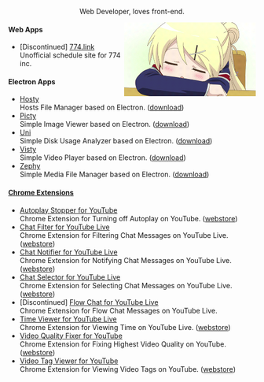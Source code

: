 <!-- markdownlint-disable MD033 MD041 -->

<p align="center">Web Developer, loves front-end.</p>

<img align="right" src="https://github.com/fiahfy/fiahfy/blob/main/karen.gif?raw=true" height="150" />

#### Web Apps

- [Discontinued] [774.link](https://774-link.vercel.app/)  
  Unofficial schedule site for 774 inc.

#### Electron Apps

- [Hosty](https://github.com/fiahfy/hosty)  
  Hosts File Manager based on Electron. ([download](https://github.com/fiahfy/hosty/releases))
- [Picty](https://github.com/fiahfy/picty)  
  Simple Image Viewer based on Electron. ([download](https://github.com/fiahfy/picty/releases))
- [Uni](https://github.com/fiahfy/uni)  
  Simple Disk Usage Analyzer based on Electron. ([download](https://github.com/fiahfy/uni/releases))
- [Visty](https://github.com/fiahfy/visty)  
  Simple Video Player based on Electron. ([download](https://github.com/fiahfy/visty/releases))
- [Zephy](https://github.com/fiahfy/zephy)  
  Simple Media File Manager based on Electron. ([download](https://github.com/fiahfy/zephy/releases))

#### [Chrome Extensions](https://chrome.google.com/webstore/search/fiahfy?_category=extensions)

- [Autoplay Stopper for YouTube](https://github.com/fiahfy/youtube-autoplay-stopper)  
  Chrome Extension for Turning off Autoplay on YouTube. ([webstore](https://chrome.google.com/webstore/detail/autoplay-stopper-for-yout/nllpbgemclgokfdjneckdfnhjpigolko))
- [Chat Filter for YouTube Live](https://github.com/fiahfy/youtube-live-chat-filter)  
  Chrome Extension for Filtering Chat Messages on YouTube Live. ([webstore](https://chrome.google.com/webstore/detail/chat-filter-for-youtube-l/jalcplhakmckbmlbidmbmpaegcpbejog))
- [Chat Notifier for YouTube Live](https://github.com/fiahfy/youtube-live-chat-notifier)  
  Chrome Extension for Notifying Chat Messages on YouTube Live. ([webstore](https://chrome.google.com/webstore/detail/chat-notifier-for-youtube/comcgfpdgcmplihamnpfehmmgablmenl))
- [Chat Selector for YouTube Live](https://github.com/fiahfy/youtube-live-chat-selector)  
  Chrome Extension for Selecting Chat Messages on YouTube Live. ([webstore](https://chrome.google.com/webstore/detail/youtube-live-chat-filter/elgbmlibcejchmmfkngbdpdmejbajkll))
- [Discontinued] [Flow Chat for YouTube Live](https://github.com/fiahfy/youtube-live-chat-flow)  
  Chrome Extension for Flow Chat Messages on YouTube Live.
- [Time Viewer for YouTube Live](https://github.com/fiahfy/youtube-live-time-viewer)  
  Chrome Extension for Viewing Time on YouTube Live. ([webstore](https://chrome.google.com/webstore/detail/time-viewer-for-youtube-l/cnllmiliafeacdmlngaofjpjaljoolpc))
- [Video Quality Fixer for YouTube](https://github.com/fiahfy/youtube-video-quality-fixer)  
  Chrome Extension for Fixing Highest Video Quality on YouTube. ([webstore](https://chrome.google.com/webstore/detail/video-quality-fixer-for-y/lachijbhhoeimcnjncfhhpmgfgcoagha))
- [Video Tag Viewer for YouTube](https://github.com/fiahfy/youtube-video-tag-viewer)  
  Chrome Extension for Viewing Video Tags on YouTube. ([webstore](https://chrome.google.com/webstore/detail/video-tag-viewer-for-yout/gcbndmenkdcbihmachfnhjfbbkgkmeog))
